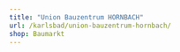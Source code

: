 ```yaml
---
title: "Union Bauzentrum HORNBACH"
url: /karlsbad/union-bauzentrum-hornbach/
shop: Baumarkt
---
```

